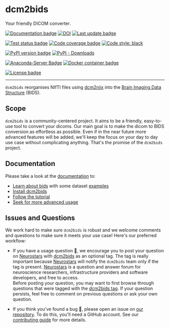 # dcm2bids
Your friendly DICOM converter.

[![Documentation badge](https://img.shields.io/badge/Documentation-dcm2bids-succes.svg)](https://unfmontreal.github.io/Dcm2Bids)
[![DOI](https://zenodo.org/badge/doi/10.5281/zenodo.2616548.svg)](https://zenodo.org/badge/latestdoi/59581295)
[![Last update badge](https://anaconda.org/conda-forge/dcm2bids/badges/latest_release_date.svg)](https://anaconda.org/conda-forge/dcm2bids)


[![Test status badge](https://github.com/unfmontreal/Dcm2Bids/workflows/Tests/badge.svg)](https://github.com/unfmontreal/Dcm2Bids/actionsk)
[![Code coverage badge](https://codecov.io/gh/unfmontreal/Dcm2Bids/branch/master/graph/badge.svg)](https://codecov.io/gh/unfmontreal/Dcm2Bids)
[![Code style: black](https://img.shields.io/badge/code%20style-black-000000.svg)](https://github.com/psf/black)


[![PyPI version badge](https://img.shields.io/pypi/v/dcm2bids?logo=pypi&logoColor=white)](https://pypi.org/project/dcm2bids)
[![PyPI - Downloads](https://static.pepy.tech/badge/dcm2bids)](https://pypi.org/project/dcm2bids)

[![Anaconda-Server Badge](https://img.shields.io/conda/vn/conda-forge/dcm2bids?logo=anaconda&logoColor=white)](https://anaconda.org/conda-forge/dcm2bids)
[![Docker container badge](https://img.shields.io/docker/v/unfmontreal/dcm2bids?label=docker&logo=docker&logoColor=white)](https://hub.docker.com/r/unfmontreal/dcm2bids)


[![License badge](https://img.shields.io/pypi/l/dcm2bids)](/docs/LICENSE.txt)

---

`dcm2bids` reorganises NIfTI files using [dcm2niix][dcm2niix-github] into the [Brain Imaging Data Structure][bids] (BIDS).

## Scope

`dcm2bids` is a community-centered project. It aims to be a friendly,
easy-to-use tool to convert your dicoms. Our main goal is to make the dicom
to BIDS conversion as effortless as possible. Even if in the near future
more advanced features will be added, we'll keep the focus on your day
to day use case without complicating anything. That's the promise of the `dcm2bids` project.

## Documentation

Please take a look at the [documentation][dcm2bids-doc] to:

* [Learn about bids][bids-spec] with some dataset [examples][bids-examples]
* [Install dcm2bids][dcm2bids-install]
* [Follow the tutorial][dcm2bids-tutorial]
* [Seek for more advanced usage][dcm2bids-advanced]

## Issues and Questions

We work hard to make sure `dcm2bids` is robust and we welcome comments and questions to make sure it meets your use case! Here's our preferred workflow:

- If you have a usage question :raising_hand:, we encourage you to post your question on [Neurostars][neurostars] with [dcm2bids][neurostars-dcm2bids] as an optional tag. The tag is really important because [Neurostars][neurostars-dcm2bids] will notify the `dcm2bids` team only if the tag is present. [Neurostars][neurostars-dcm2bids] is a question and answer forum for neuroscience researchers, infrastructure providers and software developers, and free to access.  
Before posting your question, you may want to first browse through questions that were tagged with the [dcm2bids tag][neurostars-dcm2bids]. If your question persists, feel free to comment on previous questions or ask your own question.

- If you think you've found a bug :bug:, please open an issue on [our repository][dcm2bids-issues]. To do this, you'll need a GitHub account. See our [contributing guide](CONTRIBUTING/#open-an-issue-or-choose-one-to-fix) for more details.


[bids]: http://bids.neuroimaging.io/
[bids-examples]: https://github.com/bids-standard/bids-examples
[bids-spec]: https://bids-specification.readthedocs.io/en/stable/
[dcm2bids-doc]: https://unfmontreal.github.io/Dcm2Bids
[dcm2bids-install]: https://unfmontreal.github.io/Dcm2Bids/docs/get-started/install/
[dcm2bids-tutorial]: https://unfmontreal.github.io/Dcm2Bids/docs/tutorial/first-steps/#tutorial-first-steps
[dcm2bids-advanced]: https://unfmontreal.github.io/Dcm2Bids/docs/advanced/
[dcm2bids-issues]: https://github.com/UNFmontreal/Dcm2Bids/issues
[dcm2niix-install]: https://github.com/rordenlab/dcm2niix#install
[dcm2niix-github]: https://github.com/rordenlab/dcm2niix
[neurostars]: https://neurostars.org/
[neurostars-dcm2bids]: https://neurostars.org/tag/dcm2bids
[dcm2bids-contributing]:  https://unfmontreal.github.io/Dcm2Bids/CONTRIBUTING
